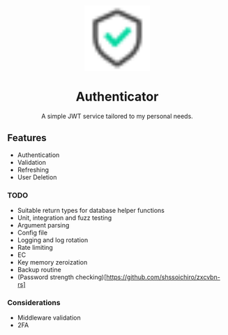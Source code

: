 <br />
<div align="center">
  <img src="media/auth.svg" height=150px>
  <h1 align="center">Authenticator</h3>
  <p align="center">
    A simple JWT service tailored to my personal needs.
  </p>
</div>

## Features

- Authentication
- Validation
- Refreshing
- User Deletion

### TODO

- Suitable return types for database helper functions
- Unit, integration and fuzz testing
- Argument parsing
- Config file
- Logging and log rotation
- Rate limiting
- EC
- Key memory zeroization
- Backup routine
- (Password strength checking)[https://github.com/shssoichiro/zxcvbn-rs]

### Considerations

- Middleware validation
- 2FA
